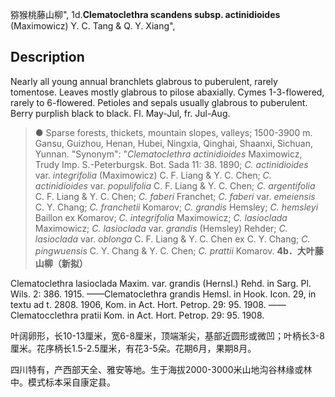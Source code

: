 猕猴桃藤山柳",
1d.**Clematoclethra scandens subsp. actinidioides** (Maximowicz) Y. C. Tang & Q. Y. Xiang",

## Description
Nearly all young annual branchlets glabrous to puberulent, rarely tomentose. Leaves mostly glabrous to pilose abaxially. Cymes 1-3-flowered, rarely to 6-flowered. Petioles and sepals usually glabrous to puberulent. Berry purplish black to black. Fl. May-Jul, fr. Jul-Aug.

> ●  Sparse forests, thickets, mountain slopes, valleys; 1500-3900 m. Gansu, Guizhou, Henan, Hubei, Ningxia, Qinghai, Shaanxi, Sichuan, Yunnan.
  "Synonym": "*Clematoclethra actinidioides* Maximowicz, Trudy Imp. S.-Peterburgsk. Bot. Sada 11: 38. 1890; *C. actinidioides* var. *integrifolia* (Maximowicz) C. F. Liang &amp; Y. C. Chen; *C. actinidioides* var. *populifolia* C. F. Liang &amp; Y. C. Chen; *C. argentifolia* C. F. Liang &amp; Y. C. Chen; *C. faberi* Franchet; *C. faberi* var. *emeiensis* C. Y. Chang; *C. franchetii* Komarov; *C. grandis* Hemsley; *C. hemsleyi* Baillon ex Komarov; *C. integrifolia* Maximowicz; *C. lasioclada* Maximowicz; *C. lasioclada* var. *grandis* (Hemsley) Rehder; *C. lasioclada* var. *oblonga* C. F. Liang &amp; Y. C. Chen ex C. Y. Chang; *C. pingwuensis* C. Y. Chang &amp; Y. C. Chen; *C. prattii* Komarov.
**4b．大叶藤山柳（新拟）**

Clematoclethra lasioclada Maxim. var. grandis (Hernsl.) Rehd. in Sarg. Pl. Wils. 2: 386. 1915. ——Clematoclethra grandis Hemsl. in Hook. Icon. 29, in textu ad t. 2808. 1906, Kom. in Act. Hort. Petrop. 29: 95. 1908. ——Clematocclethra pratii Kom. in Act. Hort. Petrop. 29: 95. 1908.

叶阔卵形，长10-13厘米，宽6-8厘米，顶端渐尖，基部近圆形或微凹；叶柄长3-8厘米。花序柄长1.5-2.5厘米，有花3-5朵。花期6月，果期8月。

四川特有，产西部天全、雅安等地。生于海拔2000-3000米山地沟谷林缘或林中。模式标本采自康定县。
